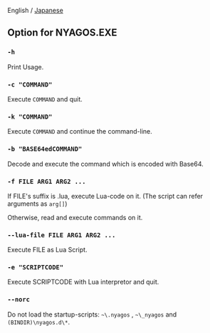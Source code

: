English / [Japanese](./02-Options_ja.md)

## Option for NYAGOS.EXE

### `-h`

Print Usage.

### `-c "COMMAND"`

Execute `COMMAND` and quit.

### `-k "COMMAND"`

Execute `COMMAND` and continue the command-line.

### `-b "BASE64edCOMMAND"`

Decode and execute the command which is encoded with Base64.

### `-f FILE ARG1 ARG2 ...`

If FILE's suffix is .lua, execute Lua-code on it.
(The script can refer arguments as `arg[]`)

Otherwise, read and execute commands on it.

### `--lua-file FILE ARG1 ARG2 ...`

Execute FILE as Lua Script.

### `-e "SCRIPTCODE"`

Execute SCRIPTCODE with Lua interpretor and quit.

### `--norc`

Do not load the startup-scripts: `~\.nyagos` , `~\_nyagos` and `(BINDIR)\nyagos.d\*`.
